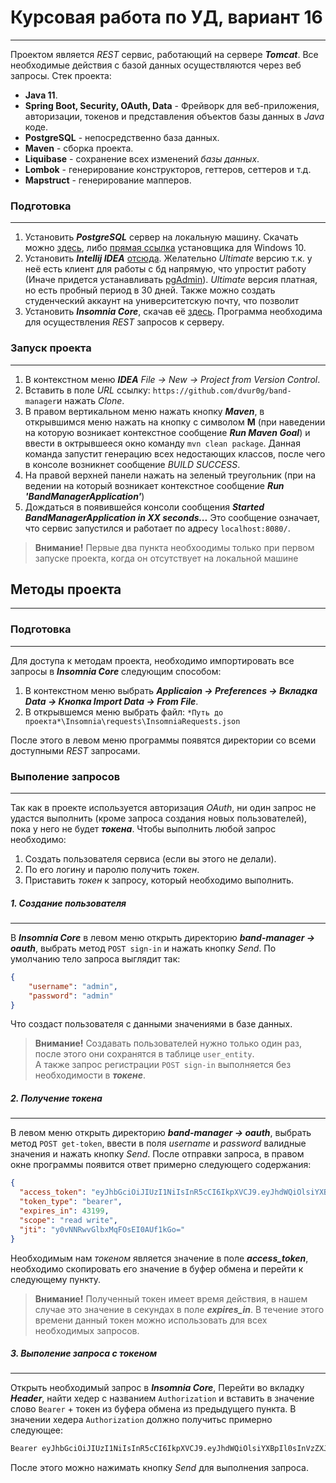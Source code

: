 # Курсовая работа по УД, вариант 16 
--- 
Проектом является *REST* сервис, работающий на сервере ***Tomcat***. Все необходимые действия с базой данных осуществляются через веб запросы. Стек проекта:
* **Java 11**.
* **Spring Boot, Security, OAuth, Data** - Фрейворк для веб-приложения, авторизации, токенов и представления объектов базы данных в *Java* коде.
* **PostgreSQL** - непосредственно база данных.
* **Maven** - сборка проекта.
* **Liquibase** - сохранение всех изменений *базы данных*.
* **Lombok** - генерирование конструкторов, геттеров, сеттеров и т.д.
* **Mapstruct** - генерирование мапперов.

### Подготовка
---
1. Установить ***PostgreSQL*** сервер на локальную машину. Скачать можно [здесь](https://www.postgresql.org/download/), либо [прямая ссылка](https://get.enterprisedb.com/postgresql/postgresql-13.1-1-windows-x64.exe) установщика для Windows 10.
2. Установить ***Intellij IDEA*** [отсюда](https://www.jetbrains.com/idea/download/#section=windows). Желательно *Ultimate* версию т.к. у неё есть клиент для работы с бд напрямую, что упростит работу (Иначе придется устанавливать [pgAdmin](https://www.pgadmin.org/download/)). *Ultimate* версия платная, но есть пробный период в 30 дней. Также можно создать студенческий аккаунт на университетскую почту, что позволит
3. Установить ***Insomnia Core***, скачав её [здесь](https://insomnia.rest/download/#windows). Программа необходима для осуществления *REST* запросов к серверу.


### Запуск проекта
---
1.  В контекстном меню ***IDEA*** *File -> New -> Project from Version Control*.
2.  Вставить в поле *URL* ссылку: ```https://github.com/dvur0g/band-manager```и нажать *Clone*.
3. В правом вертикальном меню нажать кнопку ***Maven***, в открывшимся меню нажать на кнопку с символом **М** (при наведении на которую возникает контекстное сообщение ***Run Maven Goal***) и ввести в октрывшееся окно команду ```mvn clean package```. Данная команда запустит генерацию всех недостающих классов, после чего в консоле возникнет сообщение *BUILD SUCCESS*.
4. На правой верхней панели нажать на зеленый треугольник (при на ведении на который возникает контекстное сообщение ***Run 'BandManagerApplication'***)
5. Дождаться в появившейся консоли сообщения ***Started BandManagerApplication in XX seconds...*** Это сообщение означает, что сервис запустился и работает по адресу ```localhost:8080/```.
>**Внимание!** Первые два пункта необхоодимы только при первом запуске проекта, когда он отсутствует на локальной машине

## Методы проекта
---
### Подготовка 
---
Для доступа к методам проекта, необходимо импортировать все запросы в ***Insomnia Core*** следующим способом:
1. В контекстном меню выбрать ***Applicaion -> Preferences -> Вкладка *Data* -> Кнопка *Import Data* -> From File***.
2. В открывшемся меню выбрать файл: 
 ```*Путь до проекта*\Insomnia\requests\InsomniaRequests.json```

После этого в левом меню программы появятся директории со всеми доступными *REST* запросами.

### Выполение запросов
---
Так как в проекте используется авторизация *OAuth*, ни один запрос не удастся выполнить (кроме запроса создания новых пользователей), пока у него не будет ***токена***. Чтобы выполнить любой запрос необходимо: 
1. Создать пользователя сервиса (если вы этого не делали).
2. По его логину и паролю получить *токен*.
3. Приставить *токен* к запросу, который необходимо выполнить.

##### 1. Создание пользователя
---
В ***Insomnia Core*** в левом меню открыть директорию ***band-manager -> oauth***, выбрать метод 
```POST sign-in``` и нажать кнопку *Send*. По умолчанию тело запроса выглядит так:
```json
{
    "username": "admin",
    "password": "admin"
}
```
Что создаст пользователя с данными значениями в базе данных.
>**Внимание!** Создавать пользователей нужно только один раз, после этого они сохранятся в таблице ```user_entity```.  
А также запрос регистрации ```POST sign-in``` выполняется без необходимости в ***токене***.

##### 2. Получение токена
---
В левом меню открыть директорию ***band-manager -> oauth***, выбрать метод ```POST get-token```, ввести в поля *username* и *password* валидные значения и нажать кнопку *Send*.
После отправки запроса, в правом окне программы появится ответ примерно следующего содержания:
```json
{
  "access_token": "eyJhbGciOiJIUzI1NiIsInR5cCI6IkpXVCJ9.eyJhdWQiOlsiYXBpIl0sInVzZXJfbmFtZSI6InVzZXIiLCJzY29wZSI6WyJyZWFkIiwid3JpdGUiXSwiZXhwIjoxNjA4MTg3MTcyLCJhdXRob3JpdGllcyI6WyJNQU5BR0VSIl0sImp0aSI6Inkwdk5OUnd2R2xieE1xRk9zRUkwQVVmMWtHbz0iLCJjbGllbnRfaWQiOiJjbGllbnQifQ.YlmtKgJzpvdyaQyhSW9Awo4JOOJZApL7DCFhxS6VIDs",
  "token_type": "bearer",
  "expires_in": 43199,
  "scope": "read write",
  "jti": "y0vNNRwvGlbxMqFOsEI0AUf1kGo="
}
```
Необходимым нам *токеном* является значение в поле ***access_token***, необходимо скопировать его значение в буфер обмена и перейти к следующему пункту.

>**Внимание!** Полученный токен имеет время действия, в нашем случае это значение в секундах в поле ***expires_in***. В течение этого времени данный токен можно использовать для всех необходимых запросов.

##### 3. Выполение запроса с токеном
---
Открыть необходимый запрос в ***Insomnia Core***, Перейти во вкладку ***Header***, найти хедер с названием ```Authorization``` и вставить в значение слово ```Bearer``` + токен из буфера обмена из предыдущего пункта. В значении хедера ```Authorization``` должно получитьс примерно следующее:
```bash
Bearer eyJhbGciOiJIUzI1NiIsInR5cCI6IkpXVCJ9.eyJhdWQiOlsiYXBpIl0sInVzZXJfbmFtZSI6InVzZXIiLCJzY29wZSI6WyJyZWFkIiwid3JpdGUiXSwiZXhwIjoxNjA4MTg3MTcyLCJhdXRob3JpdGllcyI6WyJNQU5BR0VSIl0sImp0aSI6Inkwdk5OUnd2R2xieE1xRk9zRUkwQVVmMWtHbz0iLCJjbGllbnRfaWQiOiJjbGllbnQifQ.YlmtKgJzpvdyaQyhSW9Awo4JOOJZApL7DCFhxS6VIDs
```
После этого можно нажимать кнопку *Send* для выполнения запроса.

